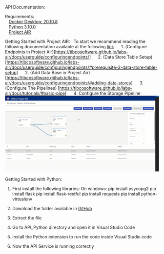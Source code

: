 
API Documentation:

Requirements:<br>
&nbsp;&nbsp;	[Docker Desktop: 20.10.8](https://docs.docker.com/get-docker/)<br>
&nbsp;&nbsp;	[Python 3.10.0](https://www.python.org/downloads/)<br>
&nbsp;&nbsp;	[Project AIR](https://github.com/TIBCOSoftware/labs-air/releases/tag/0.6.0-563)<br>

Getting Started with Project AIR:
&nbsp;&nbsp;To start we recommend reading the following documentation available at the following [link](https://tibcosoftware.github.io/labs-air/docs/)
&nbsp;&nbsp;&nbsp;&nbsp;	1. (Configure Endpoints in Project Air)[https://tibcosoftware.github.io/labs-air/docs/userguide/configuringendpoints/]
&nbsp;&nbsp;&nbsp;&nbsp;	2. (Data Store Table Setup)[https://tibcosoftware.github.io/labs-air/docs/userguide/configuringendpoints/#prerequisite-3-data-store-table-setup]
&nbsp;&nbsp;&nbsp;&nbsp;	2. (Add Data Base in Project Air) [https://tibcosoftware.github.io/labs-air/docs/userguide/configuringendpoints/#adding-data-stores]
&nbsp;&nbsp;&nbsp;&nbsp;	3. (Configure The Pipelines) [https://tibcosoftware.github.io/labs-air/docs/tutorials/#basic-pipe]
&nbsp;&nbsp;&nbsp;&nbsp;	4. Configure the Storage Pipeline
&nbsp;&nbsp;&nbsp;&nbsp;	   ![ScreenShot](https://github.com/BrandonRH17/TibcoLabsHackathon/blob/main/API_Python/img/pipelines.png)

Getting Started with Python:
1. First install the following libraries:
	On windows:
	pip install  psycopg2
	pip install flask
	pip install flask-restful
	pip install requests
	pip install python-virtualenv

2. Download the folder available in [GitHub](https://github.com/BrandonRH17/TibcoLabsHackathon)
3. Extract the file
4. Go to API_Python directory and open it in Visual Studio Code
5. Install the Python extension to run the code inside Visual Studio code
6. Now the API  Service is running correctly


